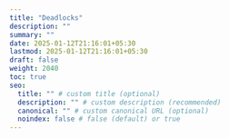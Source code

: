 ```yaml
---
title: "Deadlocks"
description: ""
summary: ""
date: 2025-01-12T21:16:01+05:30
lastmod: 2025-01-12T21:16:01+05:30
draft: false
weight: 2040
toc: true
seo:
  title: "" # custom title (optional)
  description: "" # custom description (recommended)
  canonical: "" # custom canonical URL (optional)
  noindex: false # false (default) or true
---
```

